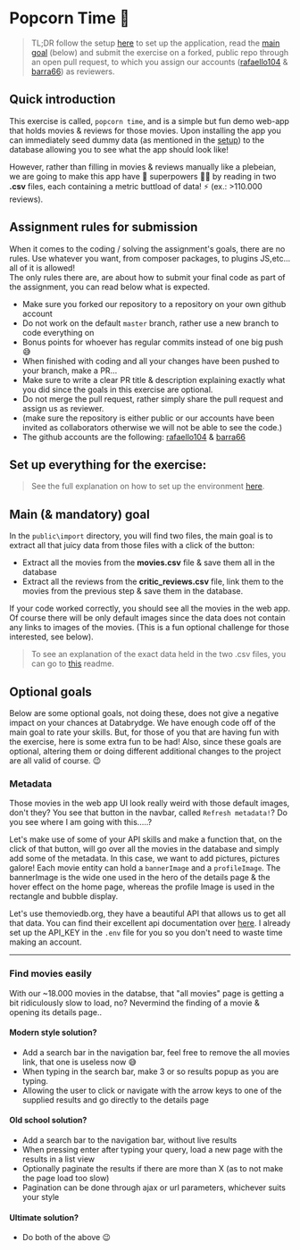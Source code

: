 # Popcorn Time :popcorn:
> TL;DR follow the setup [here](setup.md) to set up the application, read the [main goal](#main--mandatory-goal) (below) and submit the exercise on a forked, public repo through an open pull request, to which you assign our accounts ([rafaello104](https://github.com/rafaello104) & [barra66](https://github.com/barra66)) as reviewers.

## Quick introduction

This exercise is called, `popcorn time`, and is a simple but fun demo web-app that holds movies & reviews for those movies. Upon installing the app you can immediately seed dummy data (as mentioned in the [setup](setup.md#setting-up-the-database--the-docker-service-on-linux--mac-os)) to the database allowing you to see what the app should look like!

However, rather than filling in movies & reviews manually like a plebeian, <br/>we are going to make this app have :superhero: superpowers :superhero_woman: by reading in two **.csv** files, each containing a metric buttload of data! :zap: (ex.: >110.000 reviews). 


## Assignment rules for submission
When it comes to the coding / solving the assignment's goals, there are no rules. Use whatever you want, from composer packages, to plugins JS,etc... all of it is allowed! <br/>
The only rules there are, are about how to submit your final code as part of the assignment, you can read below what is expected.

- Make sure you forked our repository to a repository on your own github account
- Do not work on the default `master` branch, rather use a new branch to code everything on
- Bonus points for whoever has regular commits instead of one big push :sweat_smile:
- When finished with coding and all your changes have been pushed to your branch, make a PR...
- Make sure to write a clear PR title & description explaining exactly what you did since the goals in this exercise are optional.
- Do not merge the pull request, rather simply share the pull request and assign us as reviewer.
- (make sure the repository is either public or our accounts have been invited as collaborators otherwise we will not be able to see the code.)
- The github accounts are the following: [rafaello104](https://github.com/rafaello104) & [barra66](https://github.com/barra66)


## Set up everything for the exercise:
> See the full explanation on how to set up the environment [here](setup.md).


## Main (& mandatory) goal
In the `public\import` directory, you will find two files, the main goal is to extract all that juicy data from those files with a click of the button:
- Extract all the movies from the **movies.csv** file & save them all in the database
- Extract all the reviews from the **critic_reviews.csv** file, link them to the movies from the previous step & save them in the database.

If your code worked correctly, you should see all the movies in the web app. Of course there will be only default images since the data does not contain any links to images of the movies. (This is a fun optional challenge for those interested, see below).

> To see an explanation of the exact data held in the two .csv files, you can go to [this](public/import/README.md) readme.


## Optional goals
Below are some optional goals, not doing these, does not give a negative impact on your chances at Databrydge. We have enough code off of the main goal to rate your skills. But, for those of you that are having fun with the exercise, here is some extra fun to be had! Also, since these goals are optional, altering them or doing different additional changes to the project are all valid of course. :wink:

### Metadata
Those movies in the web app UI look really weird with those default images, don't they? You see that button in the navbar, called `Refresh metadata!`? Do you see where I am going with this.....?

Let's make use of some of your API skills and make a function that, on the click of that button, will go over all the movies in the database and simply add some of the metadata. In this case, we want to add pictures, pictures galore! Each movie entity can hold a `bannerImage` and a `profileImage`. The bannerImage is the wide one used in the hero of the details page & the hover effect on the home page, whereas the profile Image is used in the rectangle and bubble display.  

Let's use themoviedb.org, they have a beautiful API that allows us to get all that data. You can find their excellent api documentation over [here](https://developers.themoviedb.org/3/getting-started/introduction). I already set up the API_KEY in the `.env` file for you so you don't need to waste time making an account.

---

### Find movies easily
With our ~18.000 movies in the databse, that "all movies" page is getting a bit ridiculously slow to load, no? Nevermind the finding of a movie & opening its details page..

#### Modern style solution?
- Add a search bar in the navigation bar, feel free to remove the all movies link, that one is useless now :sweat_smile:
- When typing in the search bar, make 3 or so results popup as you are typing. 
- Allowing the user to click or navigate with the arrow keys to one of the supplied results and go directly to the details page


#### Old school solution?
- Add a search bar to the navigation bar, without live results
- When pressing enter after typing your query, load a new page with the results in a list view
- Optionally paginate the results if there are more than X (as to not make the page load too slow)
- Pagination can be done through ajax or url parameters, whichever suits your style

#### Ultimate solution?
- Do both of the above :wink: